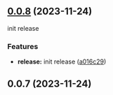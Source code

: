 ## [0.0.8](https://github.com/gong-yeongbin/npm-registry-test/compare/v0.0.7...v0.0.8) (2023-11-24)

init release

### Features

* **release:** init release ([a016c29](https://github.com/gong-yeongbin/npm-registry-test/commit/a016c298add918dd81dadd7d59cc01ac19d84156))



## 0.0.7 (2023-11-24)



